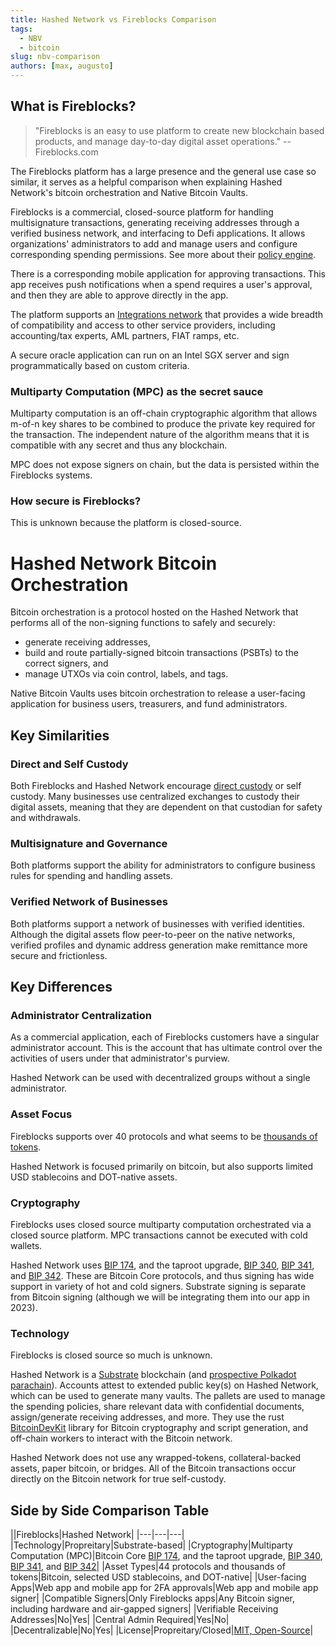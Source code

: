 ```yaml
---
title: Hashed Network vs Fireblocks Comparison
tags:
  - NBV
  - bitcoin
slug: nbv-comparison
authors: [max, augusto]
---
```

<head>
  <title>Hashed Network vs Fireblocks Comparison</title>
  <meta charSet="utf-8" />
  <meta property="og:image" content="https://docs.hashed.network/img/nbv.png" />
  <meta property="og:description" content="F" />
  <meta property="og:title" content="Hashed Network vs Fireblocks Comparison" />
  <meta property="og:url" content="https://docs.hashed.network/blog/nbv-comparison" />
</head>

## What is Fireblocks? 

> "Fireblocks is an easy to use platform to create new blockchain based products, and manage day-to-day digital asset operations." 
> -- Fireblocks.com

The Fireblocks platform has a large presence and the general use case so similar, it serves as a helpful comparison when explaining Hashed Network's bitcoin orchestration and Native Bitcoin Vaults. 

Fireblocks is a commercial, closed-source platform for handling multisignature transactions, generating receiving addresses through a verified business network, and interfacing to Defi applications. It allows organizations' administrators to add and manage users and configure corresponding spending permissions. See more about their [policy engine](https://www.fireblocks.com/platforms/governance-%e2%80%a8policy-engine/).

There is a corresponding mobile application for approving transactions. This app receives push notifications when a spend requires a user's approval, and then they are able to approve directly in the app.

The platform supports an [Integrations network](https://www.fireblocks.com/integrations) that provides a wide breadth of compatibility and access to other service providers, including accounting/tax experts, AML partners, FIAT ramps, etc. 

A secure oracle application can run on an Intel SGX server and sign programmatically based on custom criteria.

### Multiparty Computation (MPC) as the secret sauce
Multiparty computation is an off-chain cryptographic algorithm that allows m-of-n key shares to be combined to produce the private key required for the transaction. The independent nature of the algorithm means that it is compatible with any secret and thus any blockchain. 

MPC does not expose signers on chain, but the data is persisted within the Fireblocks systems. 

### How secure is Fireblocks? 
This is unknown because the platform is closed-source.

# Hashed Network Bitcoin Orchestration

Bitcoin orchestration is a protocol hosted on the Hashed Network that performs all of the non-signing functions to safely and securely:  
- generate receiving addresses, 
- build and route partially-signed bitcoin transactions (PSBTs) to the correct signers, and 
- manage UTXOs via coin control, labels, and tags. 

Native Bitcoin Vaults uses bitcoin orchestration to release a user-facing application for business users, treasurers, and fund administrators.

## Key Similarities
### Direct and Self Custody
Both Fireblocks and Hashed Network encourage [direct custody](https://drive.google.com/file/d/1YJwp0TtCO8HUHuKfl7OFB51M8j9WYhKR/view?usp=sharing) or self custody. Many businesses use centralized exchanges to custody their digital assets, meaning that they are dependent on that custodian for safety and withdrawals. 

### Multisignature and Governance 
Both platforms support the ability for administrators to configure business rules for spending and handling assets.

### Verified Network of Businesses
Both platforms support a network of businesses with verified identities. Although the digital assets flow peer-to-peer on the native networks, verified profiles and dynamic address generation make remittance more secure and frictionless. 

## Key Differences
### Administrator Centralization
As a commercial application, each of Fireblocks customers have a singular administrator account. This is the account that has ultimate control over the activities of users under that administrator's purview. 

Hashed Network can be used with decentralized groups without a single administrator. 

### Asset Focus
Fireblocks supports over 40 protocols and what seems to be [thousands of tokens](https://www.fireblocks.com/integrations/tokens/). 

Hashed Network is focused primarily on bitcoin, but also supports limited USD stablecoins and DOT-native assets.

### Cryptography
Fireblocks uses closed source multiparty computation orchestrated via a closed source platform. MPC transactions cannot be executed with cold wallets. 

Hashed Network uses [BIP 174](https://en.bitcoin.it/wiki/BIP_0174), and the taproot upgrade, [BIP 340](https://en.bitcoin.it/wiki/BIP_0340), [BIP 341](https://en.bitcoin.it/wiki/BIP_0341), and [BIP 342](https://en.bitcoin.it/wiki/BIP_0342). These are Bitcoin Core protocols, and thus signing has wide support in variety of hot and cold signers. Substrate signing is separate from Bitcoin signing (although we will be integrating them into our app in 2023).

### Technology
Fireblocks is closed source so much is unknown.

Hashed Network is a [Substrate](https://substrate.dev) blockchain (and [prospective Polkadot parachain](https://polkadot.js.org/apps/#/parachains/crowdloan)). Accounts attest to extended public key(s) on Hashed Network, which can be used to generate many vaults. The pallets are used to manage the spending policies, share relevant data with confidential documents, assign/generate receiving addresses, and more. They use the rust [BitcoinDevKit](https://bitcoindevkit.org) library for Bitcoin cryptography and script generation, and off-chain workers to interact with the Bitcoin network.

Hashed Network does not use any wrapped-tokens, collateral-backed assets, paper bitcoin, or bridges. All of the Bitcoin transactions occur directly on the Bitcoin network for true self-custody.

## Side by Side Comparison Table

 ||Fireblocks|Hashed Network|
    |---|---|---|
    |Technology|Propreitary|Substrate-based|
    |Cryptography|Multiparty Computation (MPC)|Bitcoin Core [BIP 174](https://en.bitcoin.it/wiki/BIP_0174), and the taproot upgrade, [BIP 340](https://en.bitcoin.it/wiki/BIP_0340), [BIP 341](https://en.bitcoin.it/wiki/BIP_0341), and [BIP 342](https://en.bitcoin.it/wiki/BIP_0342)|
    |Asset Types|44 protocols and thousands of tokens|Bitcoin, selected USD stablecoins, and DOT-native|
    |User-facing Apps|Web app and mobile app for 2FA approvals|Web app and mobile app signer|
    |Compatible Signers|Only Fireblocks apps|Any Bitcoin signer, including hardware and air-gapped signers|
    |Verifiable Receiving Addresses|No|Yes|
    |Central Admin Required|Yes|No|
    |Decentralizable|No|Yes|
    |License|Propreitary/Closed|[MIT, Open-Source](https://github.com/hashed-io/hashed-substrate)|



